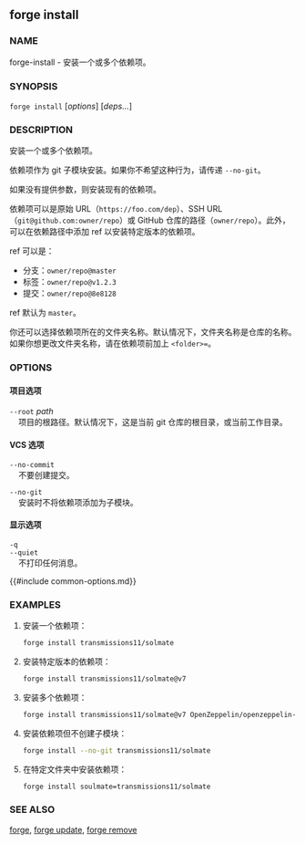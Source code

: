 ## forge install

### NAME

forge-install - 安装一个或多个依赖项。

### SYNOPSIS

``forge install`` [*options*] [*deps...*]

### DESCRIPTION

安装一个或多个依赖项。

依赖项作为 git 子模块安装。如果你不希望这种行为，请传递 `--no-git`。

如果没有提供参数，则安装现有的依赖项。

依赖项可以是原始 URL（`https://foo.com/dep`）、SSH URL（`git@github.com:owner/repo`）或 GitHub 仓库的路径（`owner/repo`）。此外，可以在依赖路径中添加 ref 以安装特定版本的依赖项。

ref 可以是：

- 分支：`owner/repo@master`
- 标签：`owner/repo@v1.2.3`
- 提交：`owner/repo@8e8128`

ref 默认为 `master`。

你还可以选择依赖项所在的文件夹名称。默认情况下，文件夹名称是仓库的名称。如果你想更改文件夹名称，请在依赖项前加上 `<folder>=`。

### OPTIONS

#### 项目选项

`--root` *path*  
&nbsp;&nbsp;&nbsp;&nbsp;项目的根路径。默认情况下，这是当前 git 仓库的根目录，或当前工作目录。

#### VCS 选项

`--no-commit`  
&nbsp;&nbsp;&nbsp;&nbsp;不要创建提交。

`--no-git`  
&nbsp;&nbsp;&nbsp;&nbsp;安装时不将依赖项添加为子模块。

#### 显示选项

`-q`  
`--quiet`  
&nbsp;&nbsp;&nbsp;&nbsp;不打印任何消息。

{{#include common-options.md}}

### EXAMPLES

1. 安装一个依赖项：
    ```sh
    forge install transmissions11/solmate
    ```

2. 安装特定版本的依赖项：
    ```sh
    forge install transmissions11/solmate@v7
    ```

3. 安装多个依赖项：
    ```sh
    forge install transmissions11/solmate@v7 OpenZeppelin/openzeppelin-contracts
    ```

4. 安装依赖项但不创建子模块：
    ```sh
    forge install --no-git transmissions11/solmate
    ```

5. 在特定文件夹中安装依赖项：
    ```sh
    forge install soulmate=transmissions11/solmate
    ```

### SEE ALSO

[forge](./forge.md), [forge update](./forge-update.md), [forge remove](./forge-remove.md)